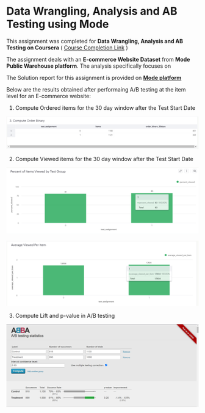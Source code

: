 # Data Wrangling, Analysis and AB Testing using Mode

This assignment was completed for **Data Wrangling, Analysis and AB Testing on Coursera**
(
    [Course Completion Link](https://www.coursera.org/account/accomplishments/verify/AMU8UU8V4BSS)
)

The assignment deals with an **E-commerce Website Dataset** from **Mode Public Warehouse platform**. The analysis specifically focuses on 

The Solution report for this assignment is provided on **[Mode platform](https://app.mode.com/moonisgr8/reports/239ecac8277a)**

Below are the results obtained after performaing A/B testing at the item level for an E-commerce website:

1. Compute Ordered items for the 30 day window after the Test Start Date

![Order binary](Order_binary.png "Order binary")


2. Compute Viewed items for the 30 day window after the Test Start Date

![Percentage Viewed Items](percent_viewed.png "Percentage Viewed Items")

![Order binary](avg_viewed_items.png "Order binary")


3. Compute Lift and p-value in A/B testing

![AB testing](ab_testing_results.png "AB testing")




